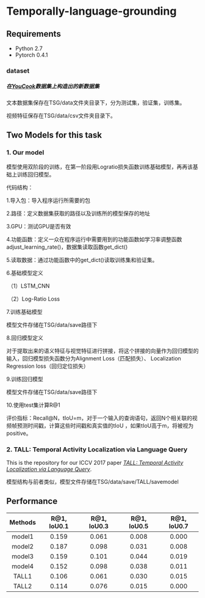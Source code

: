 # Temporally-language-grounding



## Requirements

- Python 2.7
- Pytorch 0.4.1

### dataset

##### 在[*YouCook*](http://youcook2.eecs.umich.edu/)数据集上构造出的新数据集

文本数据集保存在TSG/data文件夹目录下，分为测试集，验证集，训练集。

视频特征保存在TSG/data/csv文件夹目录下。



## Two Models for this task

### 1. Our model

模型使用双阶段的训练，在第一阶段用Logratio损失函数训练基础模型，再再该基础上训练回归模型。

代码结构：

1.导入包：导入程序运行所需要的包

2.路径：定义数据集获取的路径以及训练所的模型保存的地址

3.GPU：测试GPU是否有效

4.功能函数：定义一众在程序运行中需要用到的功能函数如学习率调整函数adjust_learning_rate()，数据集读取函数get_dict()

5.读取数据：通过功能函数中的get_dict()读取训练集和验证集。

6.基础模型定义

​	（1）LSTM_CNN

​    （2）Log-Ratio Loss

7.训练基础模型

模型文件存储在TSG/data/save路径下

8.回归模型定义

对于提取出来的语义特征与视觉特征进行拼接，将这个拼接的向量作为回归模型的输入，回归模型损失函数分为Alignment Loss（匹配损失）、 Localization Regression loss（回归定位损失）



9.训练回归模型

模型文件存储在TSG/data/save路径下

10.使用test集计算R@1

评价指标：Recall@N，tIoU=m，对于一个输入的查询语句，返回N个相关联的视频帧预测时间戳，计算这些时间戳和真实值的tIoU ，如果tIoU高于m，将被视为positive。



### 2. TALL: Temporal Activity Localization via Language Query

This is the repository for our ICCV 2017 paper [*TALL: Temporal Activity Localization via Language Query*](https://arxiv.org/abs/1705.02101).

模型结构与前者类似，模型文件存储在TSG/data/save/TALL/savemodel



## Performance

| Methods | R@1, IoU0.1 | R@1, IoU0.3 | R@1, IoU0.5 | R@1, IoU0.7 |
| :-----: | :---------: | :---------: | :---------: | :---------: |
| model1  |    0.159    |    0.061    |    0.008    |    0.000    |
| model2  |    0.187    |    0.098    |    0.031    |    0.008    |
| model3  |    0.159    |    0.101    |    0.044    |    0.019    |
| model4  |    0.152    |    0.098    |    0.038    |    0.011    |
|  TALL1  |    0.106    |    0.061    |    0.030    |    0.015    |
|  TALL2  |    0.114    |    0.076    |    0.015    |    0.000    |

